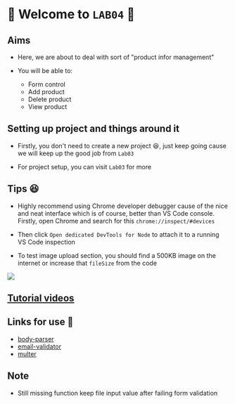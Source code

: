 
# 🎉 Welcome to `LAB04` 🎉

## Aims 

- Here, we are about to deal with sort of "product infor management"

- You will be able to:
  
  - Form control
  - Add product
  - Delete product
  - View product

## Setting up project and things around it
- Firstly, you don't need to create a new project 😆, just keep going cause we will keep up the good job from `Lab03`

- For project setup, you can visit `Lab03` for more

## Tips 😆
- Highly recommend using Chrome developer debugger cause of the nice and neat interface which is of course, better than VS Code console. Firstly, open Chrome and search for this `chrome://inspect/#devices`

- Then click `Open dedicated DevTools for Node` to attach it to a running VS Code inspection 

- To test image upload section, you should find a 500KB image on the internet or increase that `fileSize` from the code

<p>
  <img src = "https://i.ibb.co/Y0zpB3D/image.png"/>
</p>

## [Tutorial videos](https://www.youtube.com/playlist?list=PLu1AuqcHccUhzQ9zS_Lwjb4bdXw1gTdLy)

## Links for use 🔗
- [body-parser](https://www.npmjs.com/package/body-parser)
- [email-validator](https://www.npmjs.com/package/email-validator)
- [multer](https://www.npmjs.com/package/multer)

## Note
- Still missing function keep file input value after failing form validation